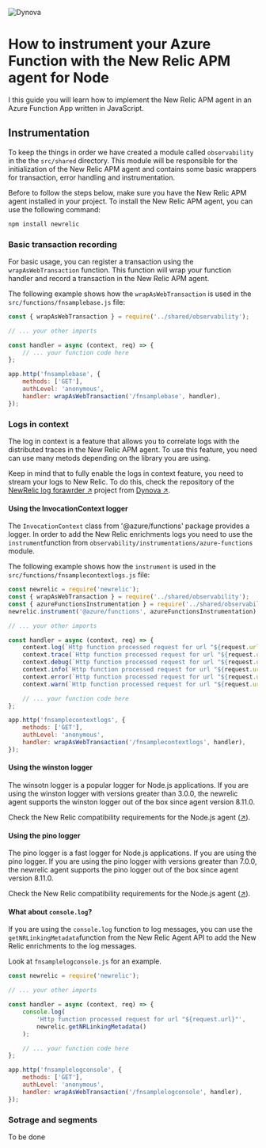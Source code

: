 ![Dynova](https://gitlab.com/softbutterfly/open-source/open-source-office/-/raw/master/assets/dynova/dynova-header-1.png)

# How to instrument your Azure Function with the New Relic APM agent for Node

I this guide you will learn how to implement the New Relic APM agent in an Azure Function App written in JavaScript.

## Instrumentation

To keep the things in order we have created a module called `observability`
in the the `src/shared` directory. This module will be responsible for the
initialization of the New Relic APM agent and contains some basic wrappers
for transaction, error handling and instrumentation.

Before to follow the steps below, make sure you have the New Relic APM agent
installed in your project. To install the New Relic APM agent, you can use the
following command:

```bash
npm install newrelic
```

### Basic transaction recording

For basic usage, you can register a transaction using the `wrapAsWebTransaction`
function. This function will wrap your function handler and record a transaction
in the New Relic APM agent.

The following example shows how the `wrapAsWebTransaction` is used in the
`src/functions/fnsamplebase.js` file:

```javascript
const { wrapAsWebTransaction } = require('../shared/observability');

// ... your other imports

const handler = async (context, req) => {
    // ... your function code here
};

app.http('fnsamplebase', {
    methods: ['GET'],
    authLevel: 'anonymous',
    handler: wrapAsWebTransaction('/fnsamplebase', handler),
});
```

### Logs in context

The log in context is a feature that allows you to correlate logs with the
distributed traces in the New Relic APM agent. To use this feature, you need
can use many metods depending on the library you are using.

Keep in mind that to fully enable the logs in context feature, you need to
stream your logs to New Relic. To do this, check the repository of the
[NewRelic log forawrder ↗][href:dynovanrlogforwarder] project from
[Dynova ↗][href:dynova].

#### Using the InvocationContext logger

The `InvocationContext` class from '@azure/functions' package provides a
logger. In order to add the New Relic enrichments logs you need to use the
`instrument`function from `observability/instrumentations/azure-functions`
module.

The following example shows how the `instrument` is used in the
`src/functions/fnsamplecontextlogs.js` file:

```javascript
const newrelic = require('newrelic');
const { wrapAsWebTransaction } = require('../shared/observability');
const { azureFunctionsInstrumentation } = require('../shared/observability/instrumentations');
newrelic.instrument('@azure/functions', azureFunctionsInstrumentation);

// ... your other imports

const handler = async (context, req) => {
    context.log(`Http function processed request for url "${request.url}"`)
    context.trace(`Http function processed request for url "${request.url}"`)
    context.debug(`Http function processed request for url "${request.url}"`)
    context.info(`Http function processed request for url "${request.url}"`)
    context.error(`Http function processed request for url "${request.url}"`)
    context.warn(`Http function processed request for url "${request.url}"`)

    // ... your function code here
};

app.http('fnsamplecontextlogs', {
    methods: ['GET'],
    authLevel: 'anonymous',
    handler: wrapAsWebTransaction('/fnsamplecontextlogs', handler),
});
```

#### Using the winston logger

The winsotn logger is a popular logger for Node.js applications. If you are
using the winston logger with versions greater than 3.0.0, the newrelic agent
supports the winston logger out of the box since agent version 8.11.0.

Check the New Relic compatibility requirements for the Node.js agent
([↗][href:nodecompat]).

#### Using the pino logger

The pino logger is a fast logger for Node.js applications. If you are using the
pino logger. If you are using the pino logger with versions greater than 7.0.0,
the newrelic agent supports the pino logger out of the box since agent version
8.11.0.

Check the New Relic compatibility requirements for the Node.js agent
([↗][href:nodecompat]).

#### What about `console.log`?

If you are using the `console.log` function to log messages, you can use the
`getNRLinkingMetadata`function from the New Relic Agent API to add the New Relic
enrichments to the log messages.

Look at `fnsamplelogconsole.js` for an example.

```javascript
const newrelic = require('newrelic');

// ... your other imports

const handler = async (context, req) => {
    console.log(
        'Http function processed request for url "${request.url}"',
        newrelic.getNRLinkingMetadata()
    );

    // ... your function code here
};

app.http('fnsamplelogconsole', {
    methods: ['GET'],
    authLevel: 'anonymous',
    handler: wrapAsWebTransaction('/fnsamplelogconsole', handler),
});
```

### Sotrage and segments

To be done


[href:dynova]: https://dynova.io
[href:dynovanrlogforwarder]: https://github.com/dynovaio/newrelic-logforwarder
[href:nodecompat]: https://docs.newrelic.com/docs/apm/agents/nodejs-agent/getting-started/compatibility-requirements-nodejs-agent/#instrumented-modules
